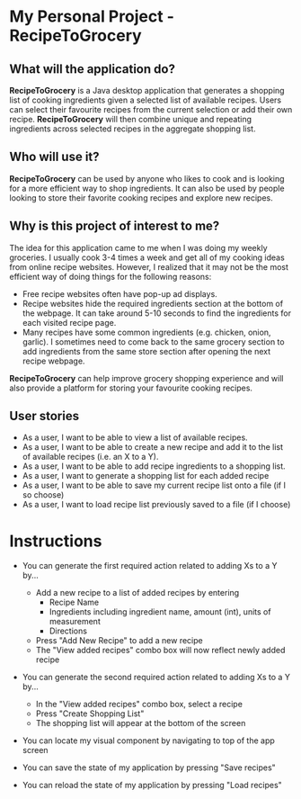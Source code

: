 # My Personal Project - RecipeToGrocery

## What will the application do?

**RecipeToGrocery** is a Java desktop application that generates a 
shopping list of cooking ingredients given a selected list of 
available recipes. Users can select their favourite recipes from
the current selection or add their own recipe. **RecipeToGrocery** will then
combine unique and repeating ingredients across selected recipes
in the aggregate shopping list.

## Who will use it?

**RecipeToGrocery** can be used by anyone who likes to cook and is looking 
for a more efficient way to shop ingredients. It can also be used by people looking to store their
favorite cooking recipes and explore new recipes.


## Why is this project of interest to me?

The idea for this application came to me when I was doing my weekly
groceries. I usually cook 3-4 times a week and get all
of my cooking ideas from online recipe websites. However, I realized that
it may not be the most efficient way of doing things for the 
following reasons:
- Free recipe websites often have pop-up ad displays.
- Recipe websites hide the required ingredients section at the bottom of the webpage. It can
take around 5-10 seconds to find the ingredients for each visited recipe page.
- Many recipes have some common ingredients (e.g. chicken, onion,
garlic). I sometimes need to come back to the same grocery section 
to add ingredients from the same store section after opening the next 
recipe webpage.

**RecipeToGrocery** can help improve grocery shopping experience and will also provide a platform for
storing your favourite cooking recipes.

## User stories

- As a user, I want to be able to view a list of available recipes.
- As a user, I want to be able to create a new recipe and 
add it to the list of available recipes (i.e. an X to a Y).
- As a user, I want to be able to add recipe ingredients to a shopping 
list.
- As a user, I want to generate a shopping list for each added recipe
- As a user, I want to be able to save my current recipe list onto a file (if I so choose)
- As a user, I want to load recipe list previously saved to a file (if I choose)


# Instructions

- You can generate the first required action related to adding Xs to a Y by...
  - Add a new recipe to a list of added recipes by entering
    - Recipe Name
    - Ingredients including ingredient name, amount (int), units of measurement
    - Directions
  - Press "Add New Recipe" to add a new recipe
  - The "View added recipes" combo box will now reflect newly added recipe

- You can generate the second required action related to adding Xs to a Y by...
  - In the "View added recipes" combo box, select a recipe
  - Press "Create Shopping List"
  - The shopping list will appear at the bottom of the screen

- You can locate my visual component by navigating to top of the app screen
- You can save the state of my application by pressing "Save recipes"
- You can reload the state of my application by pressing "Load recipes"







